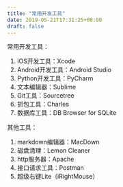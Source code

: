 ```yaml
---
title: "常用开发工具"
date: 2019-05-21T17:31:25+08:00
draft: false
---
```


常用开发工具：

1. iOS开发工具：Xcode
2. Android开发工具：Android Studio
3. Python开发工具：PyCharm
4. 文本编辑器：Sublime
5. Git工具：Sourcetree
6. 抓包工具：Charles
7. 数据库工具：DB Browser for SQLite

其他工具：

1. markdown编辑器：MacDown
2. 磁盘清理：Lemon Cleaner
3. http服务器：Apache
4. 接口请求工具：Postman
5. 超级右键Lite（iRightMouse）